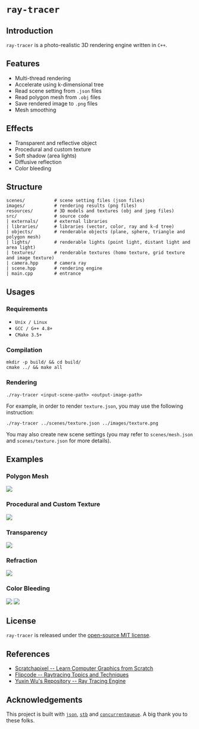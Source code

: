 # `ray-tracer`

## Introduction

`ray-tracer` is a photo-realistic 3D rendering engine written in `C++`.

## Features
* Multi-thread rendering
* Accelerate using k-dimensional tree
* Read scene setting from `.json` files
* Read polygon mesh from `.obj` files
* Save rendered image to `.png` files
* Mesh smoothing

## Effects
* Transparent and reflective object
* Procedural and custom texture
* Soft shadow (area lights)
* Diffusive reflection
* Color bleeding

## Structure
```
scenes/           # scene setting files (json files)
images/           # rendering results (png files)
resources/        # 3D models and textures (obj and jpeg files)
src/              # source code
| externals/      # external libraries
| libraries/      # libraries (vector, color, ray and k-d tree)
| objects/        # renderable objects (plane, sphere, triangle and polygon mesh)
| lights/         # renderable lights (point light, distant light and area light)
| textures/       # renderable textures (homo texture, grid texture and image texture)
| camera.hpp      # camera ray
| scene.hpp       # rendering engine
| main.cpp        # entrance
```

## Usages

### Requirements
* `Unix / Linux`
* `GCC / G++ 4.8+`
* `CMake 3.5+`

### Compilation
```
mkdir -p build/ && cd build/
cmake ../ && make all
```

### Rendering
```
./ray-tracer <input-scene-path> <output-image-path>
```

For example, in order to render `texture.json`, you may use the following instruction:

```
./ray-tracer ../scenes/texture.json ../images/texture.png
```

You may also create new scene settings (you may refer to `scenes/mesh.json` and `scenes/texture.json` for more details).

## Examples

### Polygon Mesh
![](https://raw.githubusercontent.com/zhijian-liu/ray-tracer/master/images/mesh.png?token=AFg7pXpXn6uAR-L5a7T5GReCxJ6ye3izks5Y7feVwA%3D%3D)

### Procedural and Custom Texture
![](https://raw.githubusercontent.com/zhijian-liu/ray-tracer/master/images/texture.png?token=AFg7pU2Byriy1aq_iKS6rzPu3nj5hjdHks5Y7dcbwA%3D%3D)

### Transparency
![](https://raw.githubusercontent.com/zhijian-liu/ray-tracer/master/images/transparency.png?token=AFg7pQbDaRErdzj_H-w_htaiA7k82zvhks5Y7deGwA%3D%3D)

### Refraction
![](https://raw.githubusercontent.com/zhijian-liu/ray-tracer/master/images/refraction.png?token=AFg7pfgtsNps7IKnm01yuNhUW6A1SxsVks5Y7deKwA%3D%3D)

### Color Bleeding
![](https://raw.githubusercontent.com/zhijian-liu/ray-tracer/master/images/sphere-bleeding.png?token=AFg7pfCouP7DkGDPfERG-Sk7LgATaI0Gks5Y7deLwA%3D%3D)
![](https://raw.githubusercontent.com/zhijian-liu/ray-tracer/master/images/plane-bleeding.png?token=AFg7pT20KmuMc_LIJeiAvNxdEQy-AZ61ks5Y7deMwA%3D%3D)

## License
`ray-tracer` is released under the [open-source MIT license](https://github.com/zhijian-liu/ray-tracer/blob/master/LICENSE).

## References
* [Scratchapixel -- Learn Computer Graphics from Scratch](https://www.scratchapixel.com)
* [Flipcode -- Raytracing Topics and Techniques](http://www.flipcode.com/archives/Raytracing_Topics_Techniques-Part_1_Introduction.shtml)
* [Yuxin Wu's Repository -- Ray Tracing Engine](https://github.com/ppwwyyxx/Ray-Tracing-Engine)

## Acknowledgements
This project is built with [`json`](https://github.com/nlohmann/json), [`stb`](https://github.com/nothings/stb) and [`concurrentqueue`](https://github.com/cameron314/concurrentqueue). A big thank you to these folks.

